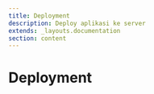 ```yaml
---
title: Deployment
description: Deploy aplikasi ke server
extends: _layouts.documentation
section: content
---
```


# Deployment
